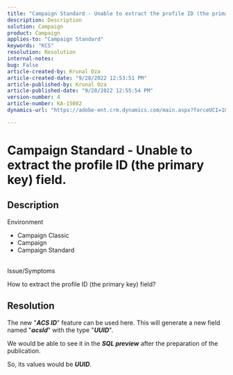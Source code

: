 ```yaml
---
title: "Campaign Standard - Unable to extract the profile ID (the primary key) field."
description: Description
solution: Campaign
product: Campaign
applies-to: "Campaign Standard"
keywords: "KCS"
resolution: Resolution
internal-notes: 
bug: False
article-created-by: Krunal Oza
article-created-date: "9/28/2022 12:53:51 PM"
article-published-by: Krunal Oza
article-published-date: "9/28/2022 12:55:54 PM"
version-number: 4
article-number: KA-15082
dynamics-url: "https://adobe-ent.crm.dynamics.com/main.aspx?forceUCI=1&pagetype=entityrecord&etn=knowledgearticle&id=cc453797-2c3f-ed11-9db1-000d3a5c1bcc"

---
```

# Campaign Standard - Unable to extract the profile ID (the primary key) field.

## Description

Environment<br>


- Campaign Classic
- Campaign
- Campaign Standard



<br>Issue/Symptoms<br>


How to extract the profile ID (the primary key) field?


## Resolution


The new "<b>*ACS ID</b>*" feature can be used here. This will generate a new field named "<b>*acsId</b>*" with the type "<b>*UUID</b>*".

 We would be able to see it in the <b>*SQL preview</b>* after the preparation of the publication.

 So, its values would be <b>*UUID</b>*.
